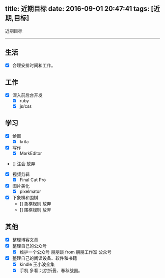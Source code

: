 title: 近期目标
date: 2016-09-01 20:47:41
tags: [近期,目标]
---

近期目标
<!--more-->
- - - - -
## 生活 
- [x] 合理安排时间和工作。
## 工作
- [x] 深入前后台开发
    - [x] ruby
    - [x] js/css
## 学习
- [x] 绘画
    - [x] krita
- [x] 写作
    - [x] MarkEditor
- [] 注会 放弃
- [x] 视频剪辑
    - [x] Final Cut Pro
- [x] 图片美化
    - [x] pixelmator
- [x] 下象棋和围棋
    - [] 象棋规则 放弃
    - [] 围棋规则 放弃
## 其他
- [x] 整理博客文章
- [x] 整理自己的公众号
    - [x] 维护一个公众号 朋朋谈  from 朋朋工作室 公众号
- [x] 整理自己的阅读设备、软件和书籍
    - [x] kindle 王小波全集
    - [x] 手机 多看 北京折叠、春秋战国。
